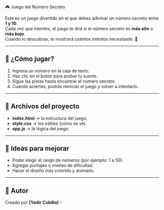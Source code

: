  🎮 Juego del Número Secreto

Este es un juego divertido en el que debes adivinar un número secreto entre **1 y 10**.  
Cada vez que intentes, el juego te dirá si el número secreto es **más alto** o **más bajo**.  
Cuando lo descubras, te mostrará cuántos intentos necesitaste. 🎉

---

## 🚀 ¿Cómo jugar?
1. Ingresa un número en la caja de texto.  
2. Haz clic en el botón para probar tu suerte.  
3. Sigue las pistas hasta encontrar el número secreto.  
4. Cuando aciertes, podrás reiniciar el juego y volver a intentarlo.  

---

## 📂 Archivos del proyecto
- **index.html** → la estructura del juego.  
- **style.css** → los estilos (cómo se ve).  
- **app.js** → la lógica del juego.  

---

## 🌟 Ideas para mejorar
- Poder elegir el rango de números (por ejemplo: 1 a 50).  
- Agregar puntajes o niveles de dificultad.  
- Hacer el diseño más colorido y animado.  

---

## 👤 Autor
Creado por **[Yadir Cubillo]** ✨  
